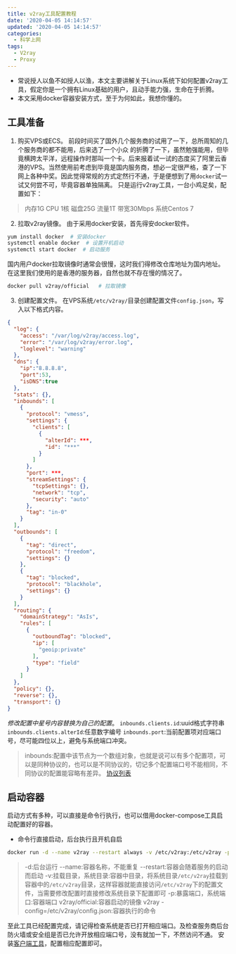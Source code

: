 ```yaml
---
title: v2ray工具配置教程 
date: '2020-04-05 14:14:57'
updated: '2020-04-05 14:14:57'
categories:
  - 科学上网
tags:
  - V2ray
  - Proxy
---
```

- 常说授人以鱼不如授人以渔，本文主要讲解关于Linux系统下如何配置v2ray工具，假定你是一个拥有Linux基础的用户，且动手能力强，生命在于折腾。
- 本文采用docker容器安装方式，至于为何如此，我想你懂的。
<!--more -->
## 工具准备
1. 购买VPS或ECS。
前段时间买了国外几个服务商的试用了一下，总所周知的几个服务商的都不能用，后来选了一个小众 的折腾了一下，虽然勉强能用，但毕竟横跨太平洋，远程操作时那叫一个卡。后来报着试一试的态度买了阿里云香港的VPS。当然使用前考虑到毕竟是国内服务商，想必一定很严格，查了一下网上各种中奖。因此觉得常规的方式定然行不通，于是便想到了用`docker`试一试又何尝不可，毕竟容器单独隔离。
只是运行v2ray工具，一台小鸡足矣，配置如下：
> 内存1G
> CPU 1核
> 磁盘25G
> 流量1T
> 带宽30Mbps
> 系统Centos 7

2. 拉取v2ray镜像。
由于采用docker安装，首先得安docker软件。
```bash
yum install docker  # 安装docker
systemctl enable docker  # 设置开机启动
systemctl start docker  # 启动服务
```
国内用户docker拉取镜像时通常会很慢，这时我们得修改仓库地址为国内地址。在这里我们使用的是香港的服务器，自然也就不存在慢的情况了。
``` bash
docker pull v2ray/official   # 拉取镜像
```

3. 创建配置文件。
在VPS系统`/etc/v2ray/`目录创建配置文件`config.json`，写入以下格式内容。
```json
{
  "log": {
    "access": "/var/log/v2ray/access.log",
    "error": "/var/log/v2ray/error.log",
    "loglevel": "warning"
  },
  "dns": {
	"ip":"8.8.8.8",
	"port":53,
	"isDNS":true
  },
  "stats": {},
  "inbounds": [
    {
      "protocol": "vmess",
      "settings": {
        "clients": [
          {
            "alterId": ***,
            "id": "***"
          }
        ]
      },
      "port": ***,
      "streamSettings": {
        "tcpSettings": {},
        "network": "tcp",
        "security": "auto"
      },
      "tag": "in-0"
    }
  ],
  "outbounds": [
    {
      "tag": "direct",
      "protocol": "freedom",
      "settings": {}
    },
    {
      "tag": "blocked",
      "protocol": "blackhole",
      "settings": {}
    }
  ],
  "routing": {
    "domainStrategy": "AsIs",
    "rules": [
      {
        "outboundTag": "blocked",
        "ip": [
          "geoip:private"
        ],
        "type": "field"
      }
    ]
  },
  "policy": {},
  "reverse": {},
  "transport": {}
}
```
*修改配置中星号内容替换为自己的配置*。
`inbounds.clients.id`:uuid格式字符串
`inbounds.clients.alterId`:任意数字编号
`inbounds.port`:当前配置项对应端口号，尽可能四位以上，避免与系统端口冲突。
> inbounds:配置中该节点为一个数组对象，也就是说可以有多个配置项，可以是同种协议的，也可以是不同协议的，切记多个配置端口号不能相同，不同协议的配置能容略有差异。
[协议列表](https://www.v2ray.com/chapter_02/02_protocols.html)

## 启动容器
启动方式有多种，可以直接是命令行执行，也可以借用docker-compose工具启动配置好的容器。
- 命令行直接启动，后台执行且开机自启
``` bash
docker run -d --name v2ray --restart always -v /etc/v2ray:/etc/v2ray -p 16666:8888 -p 16668:8889 -p 16669:8890 v2ray/official v2ray -config=/etc/v2ray/config.json
```
> -d:后台运行
> --name:容器名称，不能重复
> --restart:容器会随着服务的启动而启动
> -v:挂载目录，系统目录:容器中目录，将系统目录`/etc/v2ray`挂载到容器中的`/etc/v2ray`目录，这样容器就能直接访问`/etc/v2ray`下的配置文件，当需要修改配置时直接修改系统目录下配置即可
> -p:暴露端口，系统端口:容器端口
> v2ray/official:容器启动的镜像
> v2ray -config=/etc/v2ray/config.json:容器执行的命令

至此工具已经配置完成，请记得检查系统是否已打开相应端口。及检查服务商后台防火墙或安全组是否已允许开放相应端口号，没有就加一下，不然访问不通。
安装[客户端工具](https://www.v2ray.com/awesome/tools.html)，配置相应配置即可。
